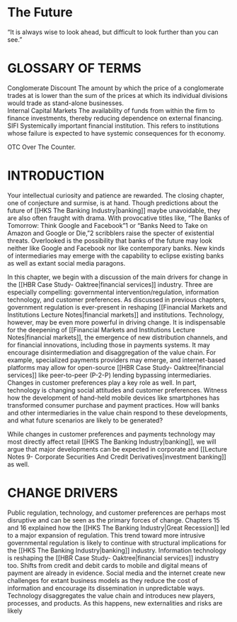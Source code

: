 # The Future  

“It is always wise to look ahead, but difficult to look further than you can see.”  

# GLOSSARY OF TERMS  

Conglomerate Discount The amount by which the price of a conglomerate trades at is lower than the sum of the prices at which its individual divisions would trade as stand-alone businesses.   
Internal Capital Markets The availability of funds from within the firm to finance investments, thereby reducing dependence on external financing.   
SIFI Systemically important financial institution. This refers to institutions whose failure is expected to have systemic consequences for th economy.  

OTC Over The Counter.  

# INTRODUCTION  

Your intellectual curiosity and patience are rewarded. The closing chapter, one of conjecture and surmise, is at hand. Though predictions about the future of [[HKS The Banking Industry|banking]] maybe unavoidable, they are also often fraught with drama. With provocative titles like, “The Banks of Tomorrow: Think Google and Facebook”1 or “Banks Need to Take on Amazon and Google or Die,”2 scribblers raise the specter of existential threats. Overlooked is the possibility that banks of the future may look neither like Google and Facebook nor like contemporary banks. New kinds of intermediaries may emerge with the capability to eclipse existing banks as well as extant social media paragons.  

In this chapter, we begin with a discussion of the main drivers for change in the [[HBR Case Study- Oaktree|financial services]] industry. Three are especially compelling: governmental intervention/regulation, information technology, and customer preferences. As discussed in previous chapters, government regulation is ever-present in reshaping [[Financial Markets and Institutions Lecture Notes|financial markets]] and institutions. Technology, however, may be even more powerful in driving change. It is indispensable for the deepening of [[Financial Markets and Institutions Lecture Notes|financial markets]], the emergence of new distribution channels, and for financial innovations, including those in payments systems. It may encourage disintermediation and disaggregation of the value chain. For example, specialized payments providers may emerge, and internet-based platforms may allow for open-source [[HBR Case Study- Oaktree|financial services]] like peer-to-peer (P-2-P) lending bypassing intermediaries. Changes in customer preferences play a key role as well. In part, technology is changing social attitudes and customer preferences. Witness how the development of hand-held mobile devices like smartphones has transformed consumer purchase and payment practices. How will banks and other intermediaries in the value chain respond to these developments, and what future scenarios are likely to be generated?  

While changes in customer preferences and payments technology may most directly affect retail [[HKS The Banking Industry|banking]], we will argue that major developments can be expected in corporate and [[Lecture Notes 9- Corporate Securities And Credit Derivatives|investment banking]] as well.  

# CHANGE DRIVERS  

Public regulation, technology, and customer preferences are perhaps most disruptive and can be seen as the primary forces of change. Chapters 15 and 16 explained how the [[HKS The Banking Industry|Great Recession]] led to a major expansion of regulation. This trend toward more intrusive governmental regulation is likely to continue with structural implications for the [[HKS The Banking Industry|banking]] industry. Information technology is reshaping the [[HBR Case Study- Oaktree|financial services]] industry too. Shifts from credit and debit cards to mobile and digital means of payment are already in evidence. Social media and the internet create new challenges for extant business models as they reduce the cost of information and encourage its dissemination in unpredictable ways. Technology disaggregates the value chain and introduces new players, processes, and products. As this happens, new externalities and risks are likely  